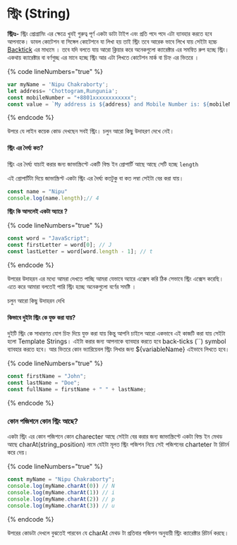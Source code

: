 # স্ট্রিং (String)

**স্ট্রিংঃ-** স্ট্রিং প্রোগ্রামিং এর ক্ষেত্রে খুবই গুরুত্ব পূর্ণ একটা ডাটা টাইপ এবং প্রতি পদে পদে এটা ব্যাবহার করতে হবে আপনাকে। ডাবল কোটেশন বা সিঙ্গেল কোটেশনে যা লিখা হয় তাই স্ট্রিং তবে আরেক ভাবে লিখে যায় সেইটা হচ্চে [Backtick](https://en.wikipedia.org/wiki/Backtick) এর মাধ্যমে । তবে যদি বলতে যায় আরো ক্লিয়ার করে অনেকগুলো ক্যারেক্টার এর সমন্বিত রুপ হচ্ছে স্ট্রিং। একথায় ক্যারেক্টার বা বর্ণগুচ্ছ এর মানে হচ্ছে স্ট্রিং আর এটা লিখতে কোটেশন মার্ক বা চিহ্ন এর ভিতরে ।

{% code lineNumbers="true" %}
```javascript
var myName = 'Nipu Chakraborty';
let address= 'Chottogram,Rungunia';
const mobileNumber = "+8801xxxxxxxxxxxx";
const value = `My address is ${address} and Mobile Number is: ${mobileNumber}`;
```
{% endcode %}

উপরে যে লাইন কয়েক কোড দেখছেন সবই স্ট্রিং। চলুন আরো কিছু উদাহরণ দেখে নেই।&#x20;

#### স্ট্রিং এর দৈর্ঘ্য কত?

স্ট্রিং এর দৈর্ঘ্য যাচাই করার জন্য জাভাস্ক্রিপ্টে একটি বিল্ড ইন প্রোপার্টি আছে আছে সেটি হচ্ছে `length`&#x20;

এই প্রোপার্টিটা দিয়ে জাভাস্ক্রিপ্ট একটা স্ট্রিং এর দৈর্ঘ্য কতটুকু বা কত লম্বা সেইটা বের করা যায়।&#x20;

```javascript
const name = "Nipu"
console.log(name.length);// 4
```

**স্ট্রিং কি আসলেই একটা অ্যারে ?**

{% code lineNumbers="true" %}
```javascript
const word = "JavaScript";
const firstLetter = word[0]; // J
const lastLetter = word[word.length - 1]; // t
```
{% endcode %}

উপরের উদাহরন এর মধ্যে আমরা দেখতে পাচ্ছি আমরা যেভাবে অ্যারে এক্সেস করি ঠিক সেভাবে স্ট্রিং এক্সেস করেছি। এতে করে আমারা বলতেই পারি স্ট্রিং হচ্ছে অনেকগুলো বর্ণের সমষ্টি ।&#x20;

চলুন আরো কিছু উদাহরন দেখি

#### কিভাবে দুইটা স্ট্রিং কে যুক্ত করা যায়?

দুইটি স্ট্রিং কে সাধারণত যোগ চিহ্ন দিয়ে যুক্ত করা যায় কিন্তু আপনি চাইলে আরো একভাবে এই কাজটি করা যায় সেইটা হলো Template Strings। এইটা করার জন্য আপনাকে ব্যাবহার করতে হবে back-ticks (\`\`) symbol ব্যাবহার করতে হবে। আর ভিতরে কোন ভ্যারিয়েবল স্ট্রিং লিখার জন্য ${variableName} এইভাবে লিখতে হবে।&#x20;

{% code lineNumbers="true" %}
```javascript
const firstName = "John";
const lastName = "Doe";
const fullName = firstName + " " + lastName;
```
{% endcode %}

### কোন পজিশনে কোন স্ট্রিং আছে?

একটা স্ট্রিং এর কোন পজিশনে কোন charecter আছে সেইটা বের করার জন্য জাভাস্ক্রিপ্টে একটা বিল্ড ইন মেথড আছে charAt(string\_position) নামে যেইটা মূলত স্ট্রিং পজিশন নিয়ে সেই পজিশনের charteter টা রিটার্ন করে দেয়।&#x20;

{% code lineNumbers="true" %}
```javascript
const myName = "Nipu Chakraborty";
console.log(myName.charAt(0)) // N
console.log(myName.charAt(1)) // i
console.log(myName.charAt(2)) // p
console.log(myName.charAt(3)) // u
```
{% endcode %}

উপরের কোডটা দেখলে বুঝতেই পারবেন যে charAt মেথড টা প্রতিবার পজিশন অনুযায়ী স্ট্রিং ক্যারেক্টার রিটার্ন করছে।&#x20;

